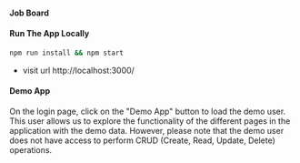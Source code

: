 #### Job Board

#### Run The App Locally

```sh
npm run install && npm start
```

- visit url http://localhost:3000/

#### Demo App

On the login page, click on the "Demo App" button to load the demo user. This user allows us to explore the functionality of the different pages in the application with the demo data. However, please note that the demo user does not have access to perform CRUD (Create, Read, Update, Delete) operations.

